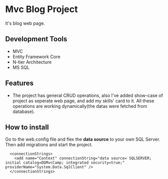 # Mvc Blog Project
It's blog web page.
## Development Tools
- MVC 
- Entity Framework Core
- N-tier Architecture
- MS SQL
## Features
- The project has general CRUD operations, also I've added show-case of project as seperate web page, and add my skills' card to it. All these operations are working dynamically(the datas were fetched from database).
## How to install
Go to the web.config file and flex the **data source** to your own SQL Server. Then add migrations and start the project.
```
  <connectionStrings>
    <add name="Context" connectionString="data source= SQLSERVER; initial catalog=DbMvcCamp; integrated security=true;" providerName="System.Data.SqlClient" />
  </connectionStrings>
```
